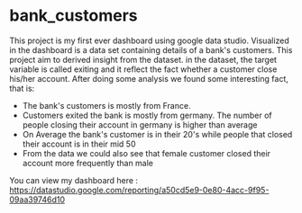 # bank_customers

This project is my first ever dashboard using google data studio. Visualized in the dashboard is a data set containing details of a bank's customers. This project aim to derived insight from the dataset. in the dataset, the target variable is called exiting and it reflect the fact whether a customer close his/her account. After doing some analysis we found some interesting fact, that is:
- The bank's customers is mostly from France.
- Customers exited the bank is mostly from germany. The number of people closing their account in germany is higher than average
- On Average the bank's customer is in their 20's while people that closed their account is in their mid 50
- From the data we could also see that female customer closed their account more frequently than male

You can view my dashboard here : https://datastudio.google.com/reporting/a50cd5e9-0e80-4acc-9f95-09aa39746d10
